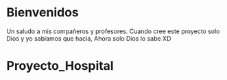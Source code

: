 # Bienvenidos
Un saludo a mis compañeros y profesores.
Cuando cree este proyecto solo Dios y yo sabiamos que hacia, Ahora solo Dios lo sabe XD

# Proyecto_Hospital
